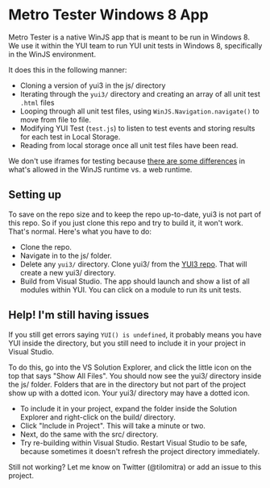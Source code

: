 Metro Tester Windows 8 App
==========================

Metro Tester is a native WinJS app that is meant to be run in Windows 8. We use it within the YUI team to run YUI unit tests in Windows 8, specifically in the WinJS environment. 

It does this in the following manner:

- Cloning a version of yui3 in the js/ directory
- Iterating through the `yui3/` directory and creating an array of all unit test `.html` files
- Looping through all unit test files, using `WinJS.Navigation.navigate()` to move from file to file.
- Modifying YUI Test (`test.js`) to listen to test events and storing results for each test in Local Storage.
- Reading from local storage once all unit test files have been read.

We don't use iframes for testing because [there are some differences](http://msdn.microsoft.com/en-us/library/windows/apps/hh465373.aspx) in what's allowed in the WinJS runtime vs. a web runtime.

Setting up
----------

To save on the repo size and to keep the repo up-to-date, yui3 is not part of this repo. So if you just clone this repo and try to build it, it won't work.
That's normal. Here's what you have to do:

* Clone the repo.
* Navigate in to the js/ folder.
* Delete any `yui3/` directory. Clone yui3/ from the [YUI3 repo](http://github.com/yui/yui3/). That will create a new yui3/ directory. 
* Build from Visual Studio. The app should launch and show a list of all modules within YUI. You can click on a module to run its unit tests.


Help! I'm still having issues
-----------------------------

If you still get errors saying `YUI() is undefined`, it probably means you have YUI inside the directory, but you still need to include it in your project in Visual Studio.

To do this, go into the VS Solution Explorer, and click the little icon on the top that says "Show All Files". 
You should now see the yui3/ directory inside the js/ folder. Folders that are in the directory but not part of the project show up with a dotted icon. Your yui3/ directory may have a dotted icon.

* To include it in your project, expand the folder inside the Solution Explorer and right-click on the build/ directory. 
* Click "Include in Project". This will take a minute or two.
* Next, do the same with the src/ directory. 
* Try re-building within Visual Studio. Restart Visual Studio to be safe, because sometimes it doesn't refresh the project directory immediately.


Still not working? Let me know on Twitter (@tilomitra) or add an issue to this project. 

